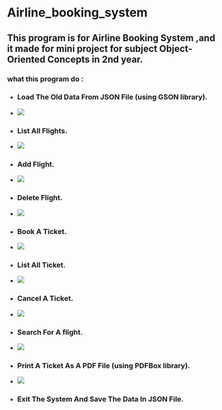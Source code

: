 # Airline_booking_system
## This program is for Airline Booking System ,and it made for mini project for subject Object-Oriented Concepts in 2nd year. 
### what this program do :
* ### Load The Old Data From JSON File (using GSON library).
* ![](main-menu.png)
* ### List All Flights.
* ![](display-flights.png)
* ### Add Flight.
* ![](add-a-flight.png)
* ### Delete Flight.
* ![](delete-a-flight.png)
* ### Book A Ticket.
* ![](book-a-ticket.png)
* ### List All Ticket.
* ![](display-tickets.png)
* ### Cancel A Ticket.
* ![](cancel-ticket.png)
* ### Search For A flight.
* ![](search-for-flight.png)
* ### Print A Ticket As A PDF File (using PDFBox library).
* ![](print-ticket-as-PDF-file.png)
* ### Exit The System And Save The Data In JSON File. 
